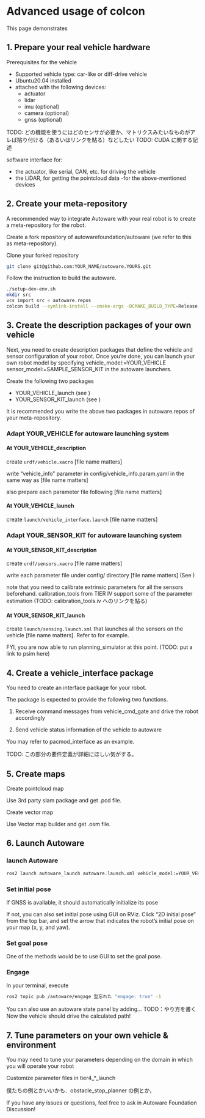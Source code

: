 # Advanced usage of colcon

This page demonstrates

## 1. Prepare your real vehicle hardware

Prerequisites for the vehicle

- Supported vehicle type: car-like or diff-drive vehicle
- Ubuntu20.04 installed
- attached with the following devices:
  - actuator
  - lidar
  - imu (optional)
  - camera (optional)
  - gnss (optional)

TODO: どの機能を使うにはどのセンサが必要か、マトリクスみたいなものがアレば貼り付ける（あるいはリンクを貼る）などしたい
TODO: CUDA に関する記述

software interface for:

- the actuator, like serial, CAN, etc. for driving the vehicle
- the LiDAR, for getting the pointcloud data
  -for the above-mentioned devices

## 2. Create your meta-repository

A recommended way to integrate Autoware with your real robot is to create a meta-repository for the robot.

Create a fork repository of autowarefoundation/autoware (we refer to this as meta-repository).

Clone your forked repository

```bash
git clone git@github.com:YOUR_NAME/autoware.YOURS.git
```

Follow the instruction to build the autoware.

```bash
./setup-dev-env.sh
mkdir src
vcs import src < autoware.repos
colcon build --symlink-install --cmake-args -DCMAKE_BUILD_TYPE=Release
```

## 3. Create the description packages of your own vehicle

Next, you need to create description packages that define the vehicle and sensor configuration of your robot. Once you’re done, you can launch your own robot model by specifying vehicle_model:=YOUR_VEHICLE sensor_model:=SAMPLE_SENSOR_KIT in the autoware launchers.

Create the following two packages

- YOUR_VEHICLE_launch (see )
- YOUR_SENSOR_KIT_launch (see )

It is recommended you write the above two packages in autoware.repos of your meta-repository.

### Adapt YOUR_VEHICLE for autoware launching system

#### At YOUR_VEHICLE_description

create `urdf/vehicle.xacro` [file name matters]

write “vehicle_info” parameter in config/vehicle_info.param.yaml in the same way as [file name matters]

also prepare each parameter file following [file name matters]

#### At YOUR_VEHICLE_launch

create `launch/vehicle_interface.launch` [file name matters]

### Adapt YOUR_SENSOR_KIT for autoware launching system

#### At YOUR_SENSOR_KIT_description

create `urdf/sensors.xacro` [file name matters]

write each parameter file under config/ directory [file name matters] (See )

note that you need to calibrate extrinsic parameters for all the sensors beforehand. calibration_tools from TIER IV support some of the parameter estimation (TODO: calibration_tools.iv へのリンクを貼る)

#### At YOUR_SENSOR_KIT_launch

create `launch/sensing.launch.xml` that launches all the sensors on the vehicle [file name matters]. Refer to for example.

FYI, you are now able to run planning_simulator at this point. (TODO: put a link to psim here)

## 4. Create a vehicle_interface package

You need to create an interface package for your robot.

The package is expected to provide the following two functions.

1. Receive command messages from vehicle_cmd_gate and drive the robot accordingly

2. Send vehicle status information of the vehicle to autoware

You may refer to pacmod_interface as an example.

TODO: この部分の要件定義が詳細にほしい気がする。

## 5. Create maps

Create pointcloud map

Use 3rd party slam package and get .pcd file.

Create vector map

Use Vector map builder and get .osm file.

## 6. Launch Autoware

### launch Autoware

```bash
ros2 launch autoware_launch autoware.launch.xml vehicle_model:=YOUR_VEHICLE sensor_kit:=YOUR_SENSOR_KIT map_path:=/PATH/TO/YOUR/MAP
```

### Set initial pose

If GNSS is available, it should automatically initialize its pose

If not, you can also set initial pose using GUI on RViz. Click “2D initial pose“ from the top bar, and set the arrow that indicates the robot’s initial pose on your map (x, y, and yaw).

### Set goal pose

One of the methods would be to use GUI to set the goal pose.

### Engage

In your terminal, execute

```bash
ros2 topic pub /autoware/engage 型忘れた "engage: true" -1
```

You can also use an autoware state panel by adding… TODO：やり方を書く
Now the vehicle should drive the calculated path!

## 7. Tune parameters on your own vehicle & environment

You may need to tune your parameters depending on the domain in which you will operate your robot

Customize parameter files in tier4\_\*\_launch

僕たちの例とかいいかも．obstacle_stop_planner の例とか，

If you have any issues or questions, feel free to ask in Autoware Foundation Discussion!
